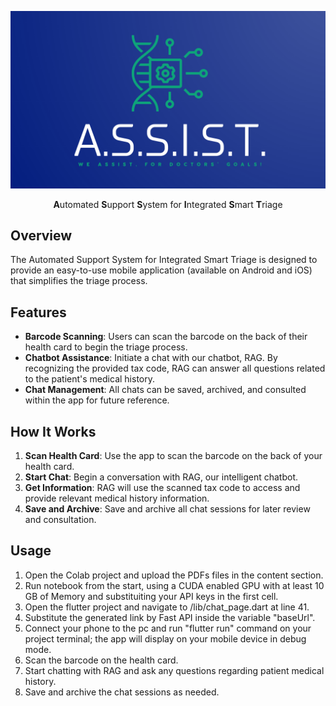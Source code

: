![Logo](logo.png)

<p align="center">
  <strong>A</strong>utomated 
  <strong>S</strong>upport 
  <strong>S</strong>ystem for 
  <strong>I</strong>ntegrated 
  <strong>S</strong>mart 
  <strong>T</strong>riage
</p>

## Overview
The Automated Support System for Integrated Smart Triage is designed to provide an easy-to-use mobile application (available on Android and iOS) that simplifies the triage process.

## Features
- **Barcode Scanning**: Users can scan the barcode on the back of their health card to begin the triage process.
- **Chatbot Assistance**: Initiate a chat with our chatbot, RAG. By recognizing the provided tax code, RAG can answer all questions related to the patient's medical history.
- **Chat Management**: All chats can be saved, archived, and consulted within the app for future reference.

## How It Works
1. **Scan Health Card**: Use the app to scan the barcode on the back of your health card.
2. **Start Chat**: Begin a conversation with RAG, our intelligent chatbot.
3. **Get Information**: RAG will use the scanned tax code to access and provide relevant medical history information.
4. **Save and Archive**: Save and archive all chat sessions for later review and consultation.

## Usage
1. Open the Colab project and upload the PDFs files in the content section.
2. Run notebook from the start, using a CUDA enabled GPU with at least 10 GB of Memory and substituiting your API keys in the first cell.
3. Open the flutter project and navigate to /lib/chat_page.dart at line 41.
4. Substitute the generated link by Fast API inside the variable "baseUrl".
5. Connect your phone to the pc and run "flutter run" command on your project terminal; the app will display on your mobile device in debug mode.
6. Scan the barcode on the health card.
7. Start chatting with RAG and ask any questions regarding patient medical history.
8. Save and archive the chat sessions as needed.


